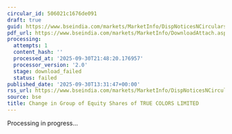```yaml
---
circular_id: 506021c1676de091
draft: true
guid: https://www.bseindia.com/markets/MarketInfo/DispNoticesNCirculars.aspx?Noticeid={239D2754-3964-4A1B-84F2-BE796E03E9C0}&noticeno=20250930-64&dt=09/30/2025&icount=64&totcount=114&flag=0
pdf_url: https://www.bseindia.com/markets/MarketInfo/DownloadAttach.aspx?id=20250930-64&attachedId=
processing:
  attempts: 1
  content_hash: ''
  processed_at: '2025-09-30T21:48:20.176957'
  processor_version: '2.0'
  stage: download_failed
  status: failed
published_date: '2025-09-30T13:31:47+00:00'
rss_url: https://www.bseindia.com/markets/MarketInfo/DispNoticesNCirculars.aspx?Noticeid={239D2754-3964-4A1B-84F2-BE796E03E9C0}&noticeno=20250930-64&dt=09/30/2025&icount=64&totcount=114&flag=0
source: bse
title: Change in Group of Equity Shares of TRUE COLORS LIMITED
---
```


Processing in progress...